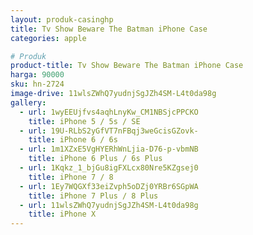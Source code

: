 ```yaml
---
layout: produk-casinghp
title: Tv Show Beware The Batman iPhone Case
categories: apple

# Produk
product-title: Tv Show Beware The Batman iPhone Case
harga: 90000
sku: hn-2724
image-drive: 11wlsZWhQ7yudnjSgJZh4SM-L4t0da98g
gallery:
  - url: 1wyEEUjfvs4aqhLnyKw_CM1NBSjcPPCKO
    title: iPhone 5 / 5s / SE
  - url: 19U-RLbS2yGfVT7nFBqj3weGcisGZovk-
    title: iPhone 6 / 6s
  - url: 1m1XZxE5VgHYERhWnLjia-D76-p-vbmNB
    title: iPhone 6 Plus / 6s Plus
  - url: 1Kqkz_1_bjGu8igFXLcx80Nre5KZgsej0
    title: iPhone 7 / 8
  - url: 1Ey7WQGXf33eiZvph5oDZj0YRBr6SGpWA
    title: iPhone 7 Plus / 8 Plus
  - url: 11wlsZWhQ7yudnjSgJZh4SM-L4t0da98g
    title: iPhone X
---
```


